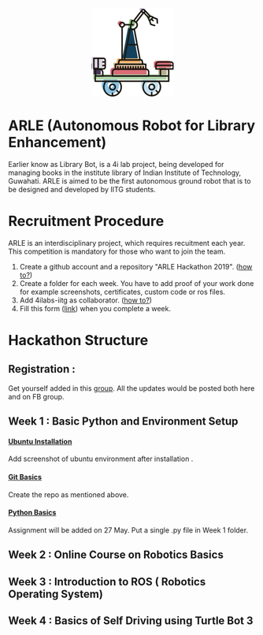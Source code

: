 <p align="center">
    <img src="arlelogo.png">
</p>

# ARLE (Autonomous Robot for Library Enhancement)
Earlier know as Library Bot, is a 4i lab project, being developed for managing books in the institute library of Indian Institute of Technology, Guwahati. ARLE is aimed to be the first autonomous ground robot that is to be designed and developed by IITG students. 


# Recruitment Procedure 
ARLE is an interdisciplinary project, which requires recuitment each year. This competition is mandatory for those who want to join the team.

1. Create a github account and a repository "ARLE Hackathon 2019". ([how to?](https://help.github.com/en/articles/create-a-repo))
2. Create a folder for each week. You have to add proof of your work done for example screenshots, certificates, custom code or ros files.
3. Add 4ilabs-iitg as collaborator. ([how to?](https://stackoverflow.com/questions/7920320/adding-a-collaborator-to-my-free-github-account))
4. Fill this form ([link](https://forms.gle/zRVEVG8h1VXM3np18)) when you complete a week. 



# Hackathon Structure

## Registration : 
Get yourself added in this [group](https://www.facebook.com/groups/452698492158906/). All the updates would be posted both here and on FB group. 

## Week 1 : Basic Python and Environment Setup 
#### [Ubuntu Installation](https://hackernoon.com/installing-ubuntu-18-04-along-with-windows-10-dual-boot-installation-for-deep-learning-f4cd91b58557)

Add screenshot of ubuntu environment after installation .

#### [Git Basics](https://www.youtube.com/watch?v=HVsySz-h9r4&fbclid=IwAR2FFk34aC98E2XloszIIbM0mBaLkS_nXTR28I7Cj87Wo-YqBSmVjHwrIyo)

Create the repo as mentioned above.

#### [Python Basics](https://www.codecademy.com/learn/learn-python-3)

Assignment will be added on 27 May. Put a single .py file in Week 1 folder. 


## Week 2 : Online Course on Robotics Basics
## Week 3 : Introduction to ROS ( Robotics Operating System) 
## Week 4 : Basics of Self Driving using Turtle Bot 3


